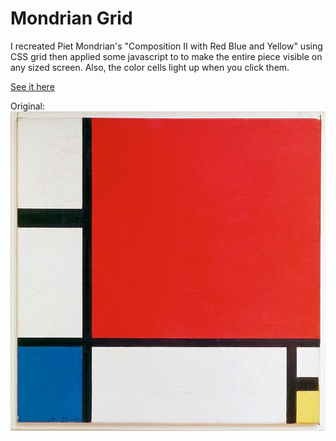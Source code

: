 # Mondrian Grid
I recreated Piet Mondrian's "Composition II with Red Blue and Yellow" using CSS grid then applied some javascript to to make the entire piece visible on any sized screen. Also, the color cells light up when you click them.

[See it here](https://parkerdavis1.github.io/mondrian/)

Original:
![Original](./800px-Piet_Mondriaan,_1930_-_Mondrian_Composition_II_in_Red,_Blue,_and_Yellow.jpg)
